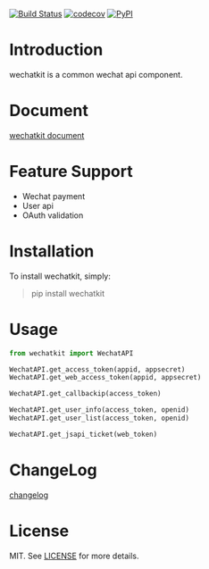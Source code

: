 [![Build Status](https://travis-ci.org/istommao/wechatkit.svg?branch=master)](https://travis-ci.org/istommao/wechatkit)
[![codecov](https://codecov.io/gh/istommao/wechatkit/branch/master/graph/badge.svg)](https://codecov.io/gh/istommao/wechatkit)
[![PyPI](https://img.shields.io/pypi/v/wechatkit.svg)](https://pypi.python.org/pypi/wechatkit)

# Introduction
wechatkit is a common wechat api component.

# Document

[wechatkit document](http://wechatkit.codingcat.top/)

# Feature Support

- Wechat payment
- User api
- OAuth validation

# Installation

To install wechatkit, simply:

> pip install wechatkit

# Usage

```python
from wechatkit import WechatAPI

WechatAPI.get_access_token(appid, appsecret)
WechatAPI.get_web_access_token(appid, appsecret)

WechatAPI.get_callbackip(access_token)

WechatAPI.get_user_info(access_token, openid)
WechatAPI.get_user_list(access_token, openid)

WechatAPI.get_jsapi_ticket(web_token)
```

# ChangeLog

[changelog](changelog.md)

# License

MIT. See [LICENSE](https://github.com/istommao/wechatkit/blob/master/LICENSE) for more details.

